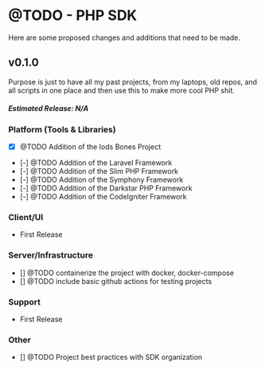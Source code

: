 @TODO - PHP SDK
===============

Here are some proposed changes and additions that need to be made.


v0.1.0
------

Purpose is just to have all my past projects, from my laptops, old repos, and all scripts in one place
and then use this to make more cool PHP shit.

##### Estimated Release: N/A

### Platform (Tools & Libraries)
  * [x] @TODO Addition of the Iods Bones Project
  * [-] @TODO Addition of the Laravel Framework
  * [-] @TODO Addition of the Slim PHP Framework
  * [-] @TODO Addition of the Symphony Framework
  * [-] @TODO Addition of the Darkstar PHP Framework
  * [-] @TODO Addition of the CodeIgniter Framework


### Client/UI
  * First Release


### Server/Infrastructure
  * [] @TODO containerize the project with docker, docker-compose
  * [] @TODO include basic github actions for testing projects
  

### Support
  * First Release


### Other
  * [] @TODO Project best practices with SDK organization
